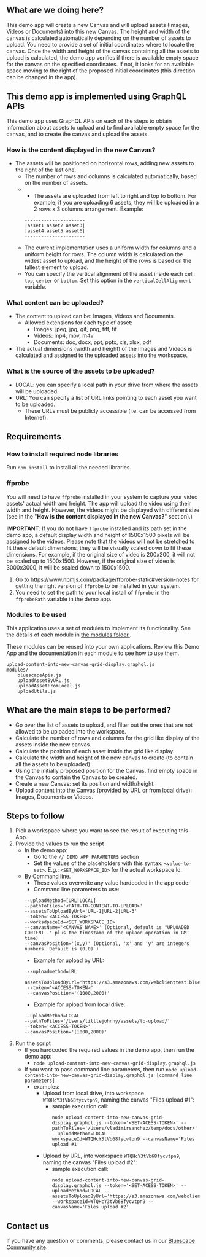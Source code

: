 ## What are we doing here?

This demo app will create a new Canvas and will upload assets (Images, Videos or Documents) into this new Canvas. 
The height and width of the canvas is calculated automatically depending on the number of assets to upload. 
You need to provide a set of initial coordinates where to locate the canvas. Once the width and height of the canvas containing all the assets to upload is calculated, the demo app verifies if there is available empty space for the canvas on the specified coordinates. If not, it looks for an available space moving to the right of the proposed initial coordinates (this direction can be changed in the app).

## This demo app is implemented using GraphQL APIs

This demo app uses GraphQL APIs on each of the steps to obtain information about assets to upload and to find available empty space for the canvas, and to create the canvas and upload the assets.

### How is the content displayed in the new Canvas?

- The assets will be positioned on horizontal rows, adding new assets to the right of the last one.
  - The number of rows and columns is calculated automatically, based on the number of assets.
  - - The assets are uploaded from left to right and top to bottom. For example, if you are uploading 6 assets, they will be uploaded in a 2 rows x 3 columns arrangement. Example:
    ```
    ----------------------   
    |asset1 asset2 asset3|
    |asset4 asset5 asset6|
    ----------------------
    ```
  - The current implementation uses a uniform width for columns and a uniform height for rows. The column width is calculated on the widest asset to upload, and the height of the rows is based on the tallest element to upload.
  - You can specify the vertical alignment of the asset inside each cell: `top`, `center` or `bottom`. Set this option in the `verticalCellAlignment` variable.

### What content can be uploaded?

- The content to upload can be: Images, Videos and Documents.
  - Allowed extensions for each type of asset:
    - Images: jpeg, jpg, gif, png, tiff, tif
    - Videos: mp4, mov, m4v
    - Documents: doc, docx, ppt, pptx, xls, xlsx, pdf
- The actual dimensions (width and height) of the Images and Videos is calculated and assigned to the uploaded assets into the workspace.

### What is the source of the assets to be uploaded?

- LOCAL: you can specify a local path in your drive from where the assets will be uploaded.
- URL: You can specify a list of URL links pointing to each asset you want to be uploaded.
  - These URLs must be publicly accessible (i.e. can be accessed from Internet).

## Requirements

### How to install required node libraries

Run `npm install` to install all the needed libraries.

### ffprobe

You will need to have `ffprobe` installed in your system to capture your video assets' actual width and height. The app will upload the video using their width and height. However, the videos might be displayed with different size (see in the "**How is the content displayed in the new Canvas?**" section).)

**IMPORTANT**: If you do not have `ffprobe` installed and its path set in the demo app, a default display width and height of 1500x1500 pixels will be assigned to the videos. Please note that the videos will not be stretched to fit these default dimensions, they will be visually scaled down to fit these dimensions. For example, if the original size of video is 200x200, it will not be scaled up to 1500x1500. However, if the original size of video is 3000x3000, it will be scaled down to 1500x1500.

1. Go to https://www.npmjs.com/package/ffprobe-static#version-notes for getting the right version of `ffprobe` to be installed in your system.
2. You need to set the path to your local install of `ffprobe` in the `ffprobePath` variable in the demo app.

### Modules to be used

This application uses a set of modules to implement its functionality. See the details of each module in [the modules folder.](./modules).

These modules can be reused into your own applications. Review this Demo App and the documentation in each module to see how to use them.

```
upload-content-into-new-canvas-grid-display.graphql.js
modules/
    bluescapeApis.js
    uploadAssetByURL.js
    uploadAssetFromLocal.js
    uploadUtils.js
```

## What are the main steps to be performed?

- Go over the list of assets to upload, and filter out the ones that are not allowed to be uploaded into the workspace.
- Calculate the number of rows and columns for the grid like display of the assets inside the new canvas.
- Calculate the position of each asset inside the grid like display.
- Calculate the width and height of the new canvas to create (to contain all the assets to be uploaded).
- Using the initially proposed position for the Canvas, find empty space in the Canvas to contain the Canvas to be created.
- Create a new Canvas: set its position and width/height.
- Upload content into the Canvas (provided by URL or from local drive): Images, Documents or Videos.

## Steps to follow

1. Pick a workspace where you want to see the result of executing this App.
2. Provide the values to run the script
    - In the demo app:
        - Go to the `// DEMO APP PARAMETERS` section
        - Set the values of the placeholders with this syntax: `<value-to-set>`. E.g.: `<SET_WORKSPACE_ID>` for the actual workspace Id.
    - By Command line. 
        - These values overwrite any value hardcoded in the app code:
        - Command line parameters to use:
        ```
        --uploadMethod=[URL|LOCAL]
        --pathToFiles='<PATH-TO-CONTENT-TO-UPLOAD>'
        --assetsToUploadByUrl='URL-1|URL-2|URL-3' 
        --token='<ACCESS-TOKEN>'
        --worksdpaceId=<SET_WORKSPACE_ID> 
        --canvasName='<CANVAS_NAME>' (Optional, default is "UPLOADED CONTENT -" plus the timestamp of the uplaod operation in GMT time)
        --canvasPosition='(x,y)' (Optional, 'x' and 'y' are integers numbers. Default is (0,0) )
        ```
        - Example for upload by URL:
        ```
         --uploadmethod=URL
         --assetsToUploadByUrl='https://s3.amazonaws.com/webclienttest.bluescape.com/share/images/landscape.jpg|https://s3.amazonaws.com/webclienttest.bluescape.com/share/images/18.jpg'
         --token='<ACCESS-TOKEN>'
         --canvasPosition='(1000,2000)'
        ```
        - Example for upload from local drive:
        ```
        --uploadMethod=LOCAL
        --pathToFiles='/Users/littlejohnny/assets/to-upload/'
        --token='<ACCESS-TOKEN>'
        --canvasPosition='(1000,2000)'
        ```
3. Run the script
   - If you hardcoded the required values in the demo app, then run the demo app: 
     - `node upload-content-into-new-canvas-grid-display.graphql.js` 
   - If you want to pass command line parameters, then run `node upload-content-into-new-canvas-grid-display.graphql.js [command line parameters]`
     - examples:
       - Upload from local drive, into workspace `WTQHcY3tVb68fycvtpn9`, naming the canvas "Files upload #1":
         - sample execution call:
            ```
            node upload-content-into-new-canvas-grid-display.graphql.js --token='<SET-ACESS-TOKEN>' --pathToFiles='/Users/vladimirsanchez/temp/docs/other/' --uploadMethod=LOCAL --workspaceId=WTQHcY3tVb68fycvtpn9 --canvasName='Files upload #1'
            ```
       - Upload by URL, into workspace `WTQHcY3tVb68fycvtpn9`, naming the canvas "Files upload #2":
          - sample execution call:
            ```
            node upload-content-into-new-canvas-grid-display.graphql.js --token='<SET-ACESS-TOKEN>' --uploadMethod=LOCAL --assetsToUploadByUrl='https://s3.amazonaws.com/webclienttest.bluescape.com/share/images/landscape.jpg|https://s3.amazonaws.com/webclienttest.bluescape.com/share/images/18.jpg' --workspaceid=WTQHcY3tVb68fycvtpn9 --canvasName='Files upload #2'
            ```

## Contact us

If you have any question or comments, please contact us in our [Bluescape Community site](https://community.bluescape.com/c/developer/14).
